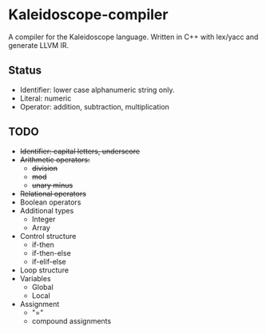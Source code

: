 # Kaleidoscope-compiler
A compiler for the Kaleidoscope language. Written in C++ with lex/yacc and generate LLVM IR.

## Status
* Identifier: lower case alphanumeric string only.
* Literal:  numeric
* Operator: addition, subtraction, multiplication

## TODO
* ~~Identifier: capital letters, underscore~~
* ~~Arithmetic operators:~~
  * ~~division~~
  * ~~mod~~
  * ~~unary minus~~
* ~~Relational operators~~
* Boolean operators
* Additional types
  * Integer
  * Array
* Control structure
  * if-then
  * if-then-else
  * if-elif-else
* Loop structure
* Variables
  * Global 
  * Local
* Assignment
  * "="
  * compound assignments
